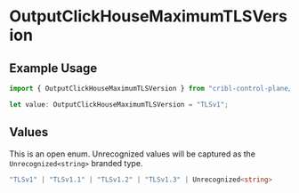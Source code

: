# OutputClickHouseMaximumTLSVersion

## Example Usage

```typescript
import { OutputClickHouseMaximumTLSVersion } from "cribl-control-plane/models/operations";

let value: OutputClickHouseMaximumTLSVersion = "TLSv1";
```

## Values

This is an open enum. Unrecognized values will be captured as the `Unrecognized<string>` branded type.

```typescript
"TLSv1" | "TLSv1.1" | "TLSv1.2" | "TLSv1.3" | Unrecognized<string>
```